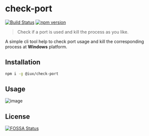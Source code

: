 # check-port

[![Build Status](https://travis-ci.com/creeperyang/check-port.svg?token=ntKBYpfYUQDyzDxTiJct&branch=master)](https://travis-ci.com/creeperyang/check-port)
[![npm version](https://badge.fury.io/js/%40iux%2Fcheck-port.svg)](https://badge.fury.io/js/%40iux%2Fcheck-port)

> Check if a port is used and kill the process as you like.

A simple cli tool help to check port usage and kill the corresponding process at **Windows** platform.

## Installation

```bash
npm i -g @iux/check-port
```

## Usage

![image](https://user-images.githubusercontent.com/8046480/58946779-35a1b380-87b9-11e9-9149-96bcaca73354.png)

## License
[![FOSSA Status](https://app.fossa.io/api/projects/git%2Bgithub.com%2Fcreeperyang%2Fcheck-port.svg?type=large)](https://app.fossa.io/projects/git%2Bgithub.com%2Fcreeperyang%2Fcheck-port?ref=badge_large)